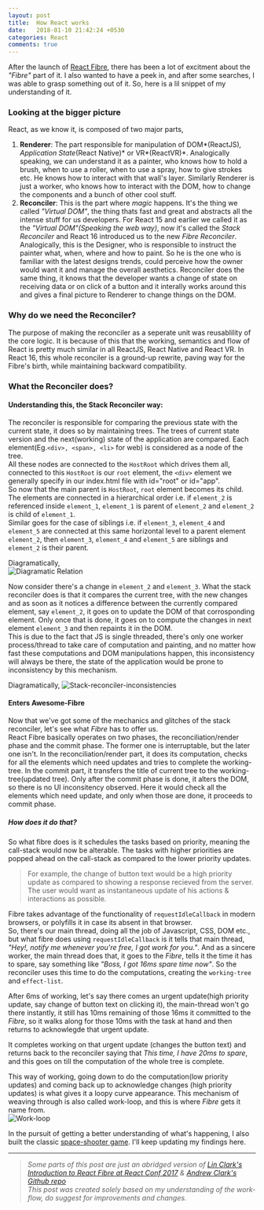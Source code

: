 ```yaml
---
layout: post
title:  How React works
date:   2018-01-10 21:42:24 +0530
categories: React
comments: true
---
```

After the launch of [React Fibre](https://reactjs.org/blog/2017/09/26/react-v16.0.html), there has been a lot of excitment about the *"Fibre"* part of it. I also wanted to have a peek in, and after some searches, I was able to grasp something out of it. So, here is a lil snippet of my understanding of it.

### Looking at the bigger picture   
React, as we know it, is composed of two major parts,   
1. **Renderer**: The part responsible for manipulation of DOM*(ReactJS)*, Application State*(React Native)* or VR*(ReactVR)*. Analogically speaking, we can understand it as a painter, who knows how to hold a brush, when to use a roller, when to use a spray, how to give strokes etc. He knows how to interact with that wall's layer. Similarly Renderer is just a worker, who knows how to interact with the DOM, how to change the components and a bunch of other cool stuff.
2. **Reconciler**: This is the part where *magic* happens. It's the thing we called *"Virtual DOM"*, the thing thats fast and great and abstracts all the intense stuff for us developers. For React 15 and earlier we called it as the *"Virtual DOM"(Speaking the web way)*, now it's called the *Stack Reconciler* and React 16 introduced us to the new *Fibre Reconciler*. Analogically, this is the Designer, who is responsible to instruct the painter what, when, where and how to paint. So he is the one who is familiar with the latest designs trends, could perceive how the owner would want it and manage the overall aesthetics. Reconciler does the same thing, it knows that the developer wants a change of state on receiving data or on click of a button and it interally works around this and gives a final picture to Renderer to change things on the DOM.

### Why do we need the Reconciler?
The purpose of making the reconciler as a seperate unit was reusablility of the core logic. It is because of this that the working, semantics and flow of React is pretty much similar in all ReactJS, React Native and React VR. In React 16, this whole reconciler is a ground-up rewrite, paving way for the Fibre's birth, while maintaining backward compatibility.

### What the Reconciler does?
#### Understanding this, the Stack Reconciler way:
The reconciler is responsible for comparing the previous state with the current state, it does so by maintaining trees. The trees of current state version and the next(working) state of the application are compared. Each element(Eg.`<div>, <span>, <li>` for web) is considered as a node of the tree.    
All these nodes are connected to the `HostRoot` which drives them all, connected to this `HostRoot` is our `root` element, the `<div>` element we generally specify in our index.html file with id="root" or id="app".  
So now that the main parent is `HostRoot`, `root` element becomes its child.    
The elements are connected in a hierarchical order i.e. if `element_2` is referenced inside `element_1`, `element_1` is parent of `element_2` and `element_2` is child of `element_1`.  
Similar goes for the case of siblings i.e. if `element_3`, `element_4` and `element_5` are connected at this same horizontal level to a parent element `element_2`, then `element_3`, `element_4` and `element_5` are siblings and `element_2` is their parent.   

Diagramatically,   
![Diagramatic Relation]({{site.baseurl}}/images/how-react-works/relationship.png)   

Now consider there's a change in `element_2` and `element_3`. What the stack reconciler does is that it compares the current tree, with the new changes and as soon as it notices a difference between the currently compared element, say `element_2`, it goes on to update the DOM of that corrosponding element. Only once that is done, it goes on to compute the changes in next element `element_3` and then repaints it in the DOM.    
This is due to the fact that JS is single threaded, there's only one worker process/thread to take care of computation and painting, and no matter how fast these computations and DOM manipulations happen, this inconsistency will always be there, the state of the application would be prone to inconsistency by this mechanism.  

Diagramatically,
![Stack-reconciler-inconsistencies]({{site.baseurl}}/images/how-react-works/stack-reconciler-inconsistent-updates.png)    


#### Enters Awesome-Fibre 
Now that we've got some of the mechanics and glitches of the stack reconciler, let's see what *Fibre* has to offer us.    
React Fibre basically operates on two phases, the reconciliation/render phase and the commit phase. The former one is interruptable, but the later one isn't. In the reconciliation/render part, it does its computation, checks for all the elements which need updates and tries to complete the working-tree. In the commit part, it transfers the title of current tree to the working-tree(updated tree). Only after the commit phase is done, it alters the DOM, so there is no UI inconsitency observed. Here it would check all the elements which need update, and only when those are done, it proceeds to commit phase.  

##### How does it do that?
So what fibre does is it schedules the tasks based on priority, meaning the call-stack would now be alterable. The tasks with higher priorities are popped ahead on the call-stack as compared to the lower priority updates.   
> For example,  the change of button text would be a high priority update as compared to showing a response recieved from the server. The user would want as instantaneous update of his actions & interactions as possible.  

Fibre takes advantage of the functionality of `requestIdleCallback` in modern browsers, or polyfills it in case its absent in that browser.   
So, there's our main thread, doing all the job of Javascript, CSS, DOM etc., but what fibre does using `requestIdleCallback` is it tells that main thread, *"Hey!, notify me whenever you're free, I got work for you."*. And as a sincere worker, the main thread does that, it goes to the *Fibre*, tells it the time it has to spare, say something like *"Boss, I got 16ms spare time now"*. So the reconciler uses this time to do the computations, creating the `working-tree` and `effect-list`.   

After 6ms of working, let's say there comes an urgent update(high priority update, say change of button text on clicking it), the main-thread won't go there instantly, it still has 10ms remaining of those 16ms it committed to the *Fibre*, so it walks along for those 10ms with the task at hand and then returns to acknowlegde that urgent update. 

It completes working on that urgent update (changes the button text) and returns back to the reconciler saying that *This time, I have 20ms to spare*, and this goes on till the computation of the whole tree is complete.   

This way of working, going down to do the computation(low priority updates) and coming back up to acknowledge changes (high priority updates) is what gives it a loopy curve appearance. This mechanism of weaving through is also called work-loop, and this is where *Fibre* gets it name from.   
![Work-loop]({{site.baseurl}}/images/how-react-works/work-loop.gif)

In the pursuit of getting a better understanding of what's happening, I also built the classic [space-shooter game]({{site.baseurl}}/projects). I'll keep updating my findings here.


* * * 

> *Some parts of this post are just an abridged version of [Lin Clark's Introduction to React Fibre at React Conf 2017](https://www.youtube.com/watch?v=ZCuYPiUIONs) & [Andrew Clark's Github repo](https://github.com/acdlite/react-fiber-architecture)   
This post was created solely based on my understanding of the work-flow, do suggest for improvements and changes.*